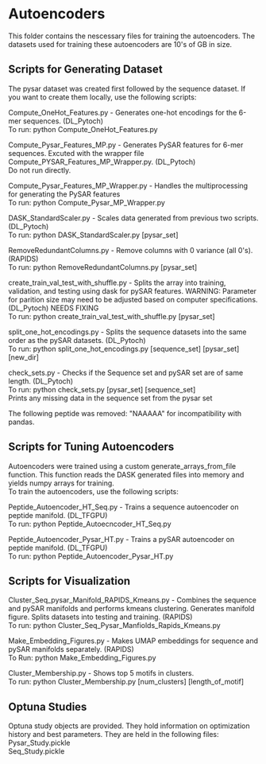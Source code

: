 # Autoencoders  

This folder contains the nescessary files for training the autoencoders. The datasets used for training these autoencoders are 10's of GB in size.

## Scripts for Generating Dataset
The pysar dataset was created first followed by the sequence dataset. If you want to create them locally, use the following scripts:  

Compute_OneHot_Features.py - Generates one-hot encodings for the 6-mer sequences. (DL_Pytoch)  
To run: python Compute_OneHot_Features.py  

Compute_Pysar_Features_MP.py - Generates PySAR features for 6-mer sequences. Excuted with the wrapper file Compute_PYSAR_Features_MP_Wrapper.py. (DL_Pytoch)  
Do not run directly.  

Compute_Pysar_Features_MP_Wrapper.py - Handles the multiprocessing for generating the PySAR features  
To run: python Compute_Pysar_MP_Wrapper.py

DASK_StandardScaler.py - Scales data generated from previous two scripts. (DL_Pytoch)  
To run: python DASK_StandardScaler.py [pysar_set]  

RemoveRedundantColumns.py - Remove columns with 0 variance (all 0's). (RAPIDS)  
To run: python RemoveRedundantColumns.py [pysar_set]

create_train_val_test_with_shuffle.py - Splits the array into training, validation, and testing using dask for pySAR features. WARNING: Parameter for parition size may need to be adjusted based on computer specifications. (DL_Pytoch) NEEDS FIXING  
To run: python create_train_val_test_with_shuffle.py [pysar_set]  

split_one_hot_encodings.py - Splits the sequence datasets into the same order as the pySAR datasets. (DL_Pytoch)  
To run: python split_one_hot_encodings.py [sequence_set] [pysar_set] [new_dir]  

check_sets.py - Checks if the Sequence set and pySAR set are of same length. (DL_Pytoch)  
To run: python check_sets.py [pysar_set] [sequence_set]  
Prints any missing data in the sequence set from the pysar set  

The following peptide was removed: "NAAAAA" for incompatibility with pandas.

## Scripts for Tuning Autoencoders
Autoencoders were trained using a custom generate_arrays_from_file function. This function reads the DASK generated files into memory and yields numpy arrays for training.  
To train the autoencoders, use the following scripts:  

Peptide_Autoencoder_HT_Seq.py - Trains a sequence autoencoder on peptide manifold. (DL_TFGPU)  
To run: python Peptide_Autoecncoder_HT_Seq.py  

Peptide_Autoencoder_Pysar_HT.py - Trains a pySAR autoencoder on peptide manifold. (DL_TFGPU)  
To run: python Peptide_Autoencoder_Pysar_HT.py  

## Scripts for Visualization  
Cluster_Seq_pysar_Manifold_RAPIDS_Kmeans.py - Combines the sequence and pySAR manifolds and performs kmeans clustering. Generates manifold figure. Splits datasets into testing and training. (RAPIDS)  
To run: python Cluster_Seq_Pysar_Manfiolds_Rapids_Kmeans.py  

Make_Embedding_Figures.py - Makes UMAP embeddings for sequence and pySAR manifolds separately. (RAPIDS)  
To Run: python Make_Embedding_Figures.py  

Cluster_Membership.py - Shows top 5 motifs in clusters.  
To run: python Cluster_Membership.py [num_clusters] [length_of_motif]  

## Optuna Studies  
Optuna study objects are provided. They hold information on optimization history and best parameters. They are held in the following files:  
Pysar_Study.pickle  
Seq_Study.pickle  

